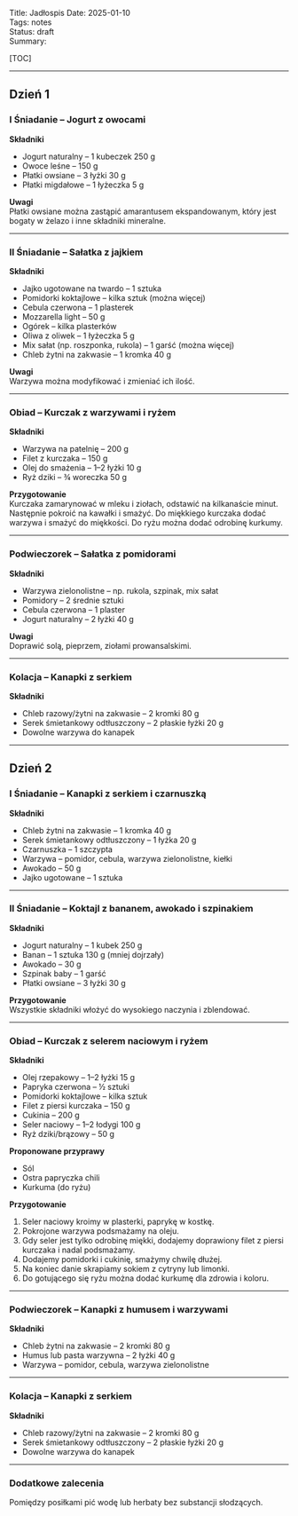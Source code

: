 Title: Jadłospis
Date: 2025-01-10  
Tags: notes  
Status: draft  
Summary:

[TOC]

---

## Dzień 1

### I Śniadanie – Jogurt z owocami

**Składniki**

- Jogurt naturalny – 1 kubeczek 250 g
- Owoce leśne – 150 g
- Płatki owsiane – 3 łyżki 30 g
- Płatki migdałowe – 1 łyżeczka 5 g

**Uwagi**  
Płatki owsiane można zastąpić amarantusem ekspandowanym, który jest bogaty w żelazo i inne składniki mineralne.

---

### II Śniadanie – Sałatka z jajkiem

**Składniki**

- Jajko ugotowane na twardo – 1 sztuka
- Pomidorki koktajlowe – kilka sztuk (można więcej)
- Cebula czerwona – 1 plasterek
- Mozzarella light – 50 g
- Ogórek – kilka plasterków
- Oliwa z oliwek – 1 łyżeczka 5 g
- Mix sałat (np. roszponka, rukola) – 1 garść (można więcej)
- Chleb żytni na zakwasie – 1 kromka 40 g

**Uwagi**  
Warzywa można modyfikować i zmieniać ich ilość.

---

### Obiad – Kurczak z warzywami i ryżem

**Składniki**

- Warzywa na patelnię – 200 g
- Filet z kurczaka – 150 g
- Olej do smażenia – 1–2 łyżki 10 g
- Ryż dziki – ¾ woreczka 50 g

**Przygotowanie**  
Kurczaka zamarynować w mleku i ziołach, odstawić na kilkanaście minut. Następnie pokroić na kawałki i smażyć. Do miękkiego kurczaka dodać warzywa i smażyć do miękkości. Do ryżu można dodać odrobinę kurkumy.

---

### Podwieczorek – Sałatka z pomidorami

**Składniki**

- Warzywa zielonolistne – np. rukola, szpinak, mix sałat
- Pomidory – 2 średnie sztuki
- Cebula czerwona – 1 plaster
- Jogurt naturalny – 2 łyżki 40 g

**Uwagi**  
Doprawić solą, pieprzem, ziołami prowansalskimi.

---

### Kolacja – Kanapki z serkiem

**Składniki**

- Chleb razowy/żytni na zakwasie – 2 kromki 80 g
- Serek śmietankowy odtłuszczony – 2 płaskie łyżki 20 g
- Dowolne warzywa do kanapek

---

## Dzień 2

### I Śniadanie – Kanapki z serkiem i czarnuszką

**Składniki**

- Chleb żytni na zakwasie – 1 kromka 40 g
- Serek śmietankowy odtłuszczony – 1 łyżka 20 g
- Czarnuszka – 1 szczypta
- Warzywa – pomidor, cebula, warzywa zielonolistne, kiełki
- Awokado – 50 g
- Jajko ugotowane – 1 sztuka

---

### II Śniadanie – Koktajl z bananem, awokado i szpinakiem

**Składniki**

- Jogurt naturalny – 1 kubek 250 g
- Banan – 1 sztuka 130 g (mniej dojrzały)
- Awokado – 30 g
- Szpinak baby – 1 garść
- Płatki owsiane – 3 łyżki 30 g

**Przygotowanie**  
Wszystkie składniki włożyć do wysokiego naczynia i zblendować.

---

### Obiad – Kurczak z selerem naciowym i ryżem

**Składniki**

- Olej rzepakowy – 1–2 łyżki 15 g
- Papryka czerwona – ½ sztuki
- Pomidorki koktajlowe – kilka sztuk
- Filet z piersi kurczaka – 150 g
- Cukinia – 200 g
- Seler naciowy – 1–2 łodygi 100 g
- Ryż dziki/brązowy – 50 g

**Proponowane przyprawy**

- Sól
- Ostra papryczka chili
- Kurkuma (do ryżu)

**Przygotowanie**

1. Seler naciowy kroimy w plasterki, paprykę w kostkę.
2. Pokrojone warzywa podsmażamy na oleju.
3. Gdy seler jest tylko odrobinę miękki, dodajemy doprawiony filet z piersi kurczaka i nadal podsmażamy.
4. Dodajemy pomidorki i cukinię, smażymy chwilę dłużej.
5. Na koniec danie skrapiamy sokiem z cytryny lub limonki.
6. Do gotującego się ryżu można dodać kurkumę dla zdrowia i koloru.

---

### Podwieczorek – Kanapki z humusem i warzywami

**Składniki**

- Chleb żytni na zakwasie – 2 kromki 80 g
- Humus lub pasta warzywna – 2 łyżki 40 g
- Warzywa – pomidor, cebula, warzywa zielonolistne

---

### Kolacja – Kanapki z serkiem

**Składniki**

- Chleb razowy/żytni na zakwasie – 2 kromki 80 g
- Serek śmietankowy odtłuszczony – 2 płaskie łyżki 20 g
- Dowolne warzywa do kanapek

---

### Dodatkowe zalecenia

Pomiędzy posiłkami pić wodę lub herbaty bez substancji słodzących.
